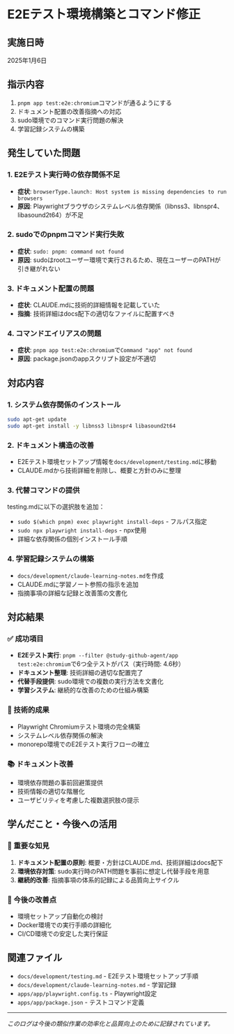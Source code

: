 # E2Eテスト環境構築とコマンド修正

## 実施日時
2025年1月6日

## 指示内容
1. `pnpm app test:e2e:chromium`コマンドが通るようにする
2. ドキュメント配置の改善指摘への対応
3. sudo環境でのコマンド実行問題の解決
4. 学習記録システムの構築

## 発生していた問題

### 1. E2Eテスト実行時の依存関係不足
- **症状**: `browserType.launch: Host system is missing dependencies to run browsers`
- **原因**: Playwrightブラウザのシステムレベル依存関係（libnss3、libnspr4、libasound2t64）が不足

### 2. sudoでのpnpmコマンド実行失敗
- **症状**: `sudo: pnpm: command not found`
- **原因**: sudoはrootユーザー環境で実行されるため、現在ユーザーのPATHが引き継がれない

### 3. ドキュメント配置の問題
- **症状**: CLAUDE.mdに技術的詳細情報を記載していた
- **指摘**: 技術詳細はdocs配下の適切なファイルに配置すべき

### 4. コマンドエイリアスの問題
- **症状**: `pnpm app test:e2e:chromium`で`Command "app" not found`
- **原因**: package.jsonのappスクリプト設定が不適切

## 対応内容

### 1. システム依存関係のインストール
```bash
sudo apt-get update
sudo apt-get install -y libnss3 libnspr4 libasound2t64
```

### 2. ドキュメント構造の改善
- E2Eテスト環境セットアップ情報を`docs/development/testing.md`に移動
- CLAUDE.mdから技術詳細を削除し、概要と方針のみに整理

### 3. 代替コマンドの提供
testing.mdに以下の選択肢を追加：
- `sudo $(which pnpm) exec playwright install-deps` - フルパス指定
- `sudo npx playwright install-deps` - npx使用
- 詳細な依存関係の個別インストール手順

### 4. 学習記録システムの構築
- `docs/development/claude-learning-notes.md`を作成
- CLAUDE.mdに学習ノート参照の指示を追加
- 指摘事項の詳細な記録と改善策の文書化

## 対応結果

### ✅ 成功項目
- **E2Eテスト実行**: `pnpm --filter @study-github-agent/app test:e2e:chromium`で6つ全テストがパス（実行時間: 4.6秒）
- **ドキュメント整理**: 技術詳細の適切な配置完了
- **代替手段提供**: sudo環境での複数の実行方法を文書化
- **学習システム**: 継続的な改善のための仕組み構築

### 🔧 技術的成果
- Playwright Chromiumテスト環境の完全構築
- システムレベル依存関係の解決
- monorepo環境でのE2Eテスト実行フローの確立

### 📚 ドキュメント改善
- 環境依存問題の事前回避策提供
- 技術情報の適切な階層化
- ユーザビリティを考慮した複数選択肢の提示

## 学んだこと・今後への活用

### 🎯 重要な知見
1. **ドキュメント配置の原則**: 概要・方針はCLAUDE.md、技術詳細はdocs配下
2. **環境依存対策**: sudo実行時のPATH問題を事前に想定し代替手段を用意
3. **継続的改善**: 指摘事項の体系的記録による品質向上サイクル

### 🚀 今後の改善点
- 環境セットアップ自動化の検討
- Docker環境での実行手順の詳細化
- CI/CD環境での安定した実行保証

## 関連ファイル
- `docs/development/testing.md` - E2Eテスト環境セットアップ手順
- `docs/development/claude-learning-notes.md` - 学習記録
- `apps/app/playwright.config.ts` - Playwright設定
- `apps/app/package.json` - テストコマンド定義

---
*このログは今後の類似作業の効率化と品質向上のために記録されています。*